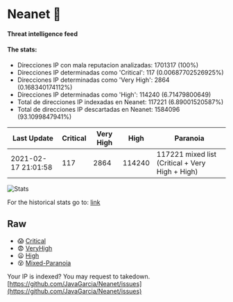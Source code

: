 # Neanet :hocho:
#### Threat intelligence feed
#### The stats:

- Direcciones IP con mala reputacion analizadas: 1701317 (100%)
- Direcciones IP determinadas como 'Critical':  117 (0.00687702526925%)
- Direcciones IP determinadas como 'Very High':  2864 (0.168340174112%)
- Direcciones IP determinadas como 'High':  114240 (6.71479800649)
- Total de direcciones IP indexadas en Neanet:  117221 (6.89001520587%)
- Total de direcciones IP descartadas en Neanet:  1584096 (93.1099847941%)

| Last Update | Critical | Very High | High | Paranoia |
| --- | --- | --- | --- | --- |
| 2021-02-17 21:01:58 | 117 | 2864 | 114240 | 117221 mixed list (Critical + Very High + High)|

![Stats](https://docs.google.com/spreadsheets/d/e/2PACX-1vSnaNMIXVabIpDJjufMlzH7poXnshF3mgd8Is1g9ytUEzVsP5my4Trn8f-xkoLLQ38xpL3HtmUexLo6/pubchart?oid=501124687&format=image)

For the historical stats go to: [link](/stats.csv)
## Raw
- :scream: [Critical](https://raw.githubusercontent.com/JavaGarcia/Neanet/master/blacklists/neanet_critical.txt)
- :fearful: [VeryHigh](https://raw.githubusercontent.com/JavaGarcia/Neanet/master/blacklists/neanet_veryHigh.txtt)
- :frowning: [High](https://raw.githubusercontent.com/JavaGarcia/Neanet/master/blacklists/neanet_high.txt)
- :dizzy_face: [Mixed-Paranoia](https://raw.githubusercontent.com/JavaGarcia/Neanet/master/blacklists/neanet_all.txt)


Your IP is indexed? You may request to takedown. [https://github.com/JavaGarcia/Neanet/issues](https://github.com/JavaGarcia/Neanet/issues)













































































































































































































































































































































































































































































































































































































































































































































































































































































































































































































































































































































































































































































































































































































































































































































































































































































































































































































































































































































































































































































































































































































































































































































































































































































































































































































































































































































































































































































































































































































































































































































































































































































































































































































































































































































































































































































































































































































































































































































































































































































































































































































































































































































































































































